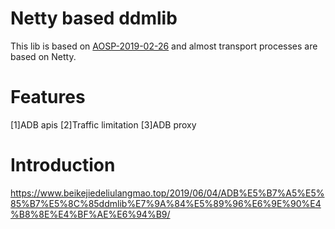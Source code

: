 # Netty based ddmlib

This lib is based on [AOSP-2019-02-26](https://android.googlesource.com/platform/tools/base/+/539b90ad38808a0f3efec037c9a6ac3603ef0f9b)
and almost transport processes are based on Netty.

# Features
[1]ADB apis
[2]Traffic limitation
[3]ADB proxy

# Introduction
https://www.beikejiedeliulangmao.top/2019/06/04/ADB%E5%B7%A5%E5%85%B7%E5%8C%85ddmlib%E7%9A%84%E5%89%96%E6%9E%90%E4%B8%8E%E4%BF%AE%E6%94%B9/
